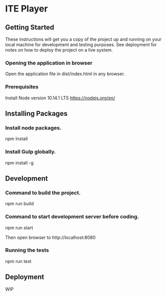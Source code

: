 # ITE Player

## Getting Started

These instructions will get you a copy of the project up and running on your local machine for development and testing purposes. See deployment for notes on how to deploy the project on a live system.

### Opening the application in browser

Open the application file in dist/index.html in any browser.

### Prerequisites

Install Node version 10.14.1 LTS
https://nodejs.org/en/

## Installing Packages

### Install node packages.

npm Install

### Install Gulp globally.

npm install -g

## Development

### Command to build the project.

npm run build

### Command to start development server before coding.

npm run start

Then open browser to http://localhost:8080

### Running the tests

npm run test

## Deployment

WIP